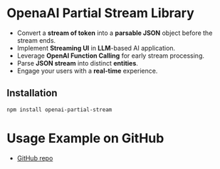 # OpenaAI Partial Stream Library

- Convert a **stream of token** into a **parsable JSON** object before the stream ends.
- Implement **Streaming UI** in **LLM**-based AI application.
- Leverage **OpenAI Function Calling** for early stream processing.
- Parse **JSON stream** into distinct **entities**.
- Engage your users with a **real-time** experience.

## Installation

```bash
npm install openai-partial-stream
```

# Usage Example on GitHub

- [GitHub repo](https://github.com/st3w4r/openai-partial-stream)
